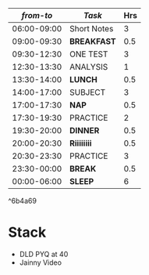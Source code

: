 | *from-to*   | *Task*      | Hrs |
| ----------- | ----------- | --- |
| 06:00-09:00 | Short Notes | 3   |
| 09:00-09:30  | **BREAKFAST**    | 0.5 |
| 09:30-12:30 | ONE TEST    | 3   |
| 12:30-13:30 | ANALYSIS    | 1   |
| 13:30-14:00 | **LUNCH**   | 0.5 |
| 14:00-17:00 | SUBJECT     | 3   |
| 17:00-17:30 | **NAP**   | 0.5 |
| 17:30-19:30 | PRACTICE    | 2   |
| 19:30-20:00 | **DINNER**   | 0.5 |
| 20:00-20:30 | **Riiiiiiii**            | 0.5    |
| 20:30-23:30 | PRACTICE    | 3 |
| 23:30-00:00 | **BREAK**   | 0.5 |
| 00:00-06:00 | **SLEEP**   | 6   |

^6b4a69

# Stack
- DLD PYQ at 40
- Jainny Video